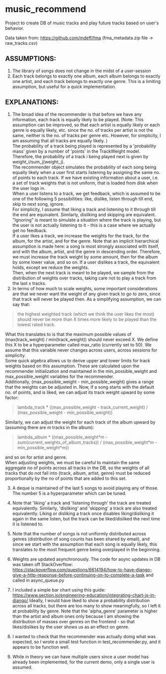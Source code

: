 # music_recommend
Project to create DB of music tracks and play future tracks based on user's behavior. 

Data taken from: https://github.com/mdeff/fma (fma_metadata.zip file -> raw_tracks.csv)

## ASSUMPTIONS:
1. The library of songs does not change in the midst of a user-session
2. Each track belongs to exactly one album, each album belongs to exactly one artist, and each track belongs to exactly one genre. This is a limiting assumption, but useful for a quick implementation. 

## EXPLANATIONS:
1. The broad idea of the recommender is that before we have any information, each track is equally likely to be played. (Note: This assumption can be improved, so that each artist is equally likely or each genre is equally likely, etc. since the no. of tracks per artist is not the same, neither is the no. of tracks per genre etc. However, for simplicity, I am assuming that all tracks are equally likely. )<br>
The probability of a track being played is represented by a 'probability mass' given by a number of 'points' in the TrackWeight model. Therefore, the probability of a track i being played next is given by weight_i/sum_j(weight_j). <br>
The recommender object simulates the probability of each song being equally likely when a user first starts listening by assigning the same no. of points to each track. If we have existing information about a user, i.e. a set of track weights that is not uniform, that is loaded from disk when the user logs in. <br>
When a user listens to a track, we get feedback, which is assumed to be one of the following 5 possibilities: like, dislike, listen through till end, skip to next song, ignore. <br>
For simplicity, I assume that liking a track and listening to it through till the end are equivalent. Similarly, disliking and skipping are equivalent. "Ignoring" is meant to simulate a situation where the track is playing, but the user is not actually listening to it - this is a case where we actually get no feedback. <br>
If a user likes a track, we increase the weights for the track, for the album, for the artist, and for the genre. Note that an implicit hierarchical assumption is made here: a song is most strongly associated with itself, and with the album, artist, and the genre in descending order. Therefore, we must increase the track weight by some amount, then for the album by some lower value, and so on. If a user dislikes a track, the equivalent holds, except we reduce the weights. <br>
Then, when the next track is meant to be played, we sample from the distribution of weights over tracks, taking care not to play a track from the last x tracks. 
2. In terms of how much to scale weights, some important considerations are that we never want the weight of any given track to go to zero, since that track will never be played then. As a simplifying assumption, we can say that: 
> the highest weighted track (which we think the user likes the most) should never be more than X times more likely to be played than the lowest rated track. 

What this translates to is that the maximum possible values of (max(track_weight) / min(track_weight)) should never exceed X. We define this X to be a hyperparameter called max_ratio (currently set to 50). We assume that this variable never changes across users, across sessions for simplicity. <br>
Some quick algebra allows us to derive upper and lower limits for track weights based on this assumption. These are calculated upon the recommender initialization and maintained in the min_possible_weight and max_possible_weight variables for the recommender. <br>
Additionally, (max_possible_weight - min_possible_weight) gives a range that the weights can be adjusted in. Now, if a song starts with the default no. of points, and is liked, we can adjust its track weight upward by some factor:
> lambda_track * ((max_possible_weight - track_current_weight) / (max_possible_weight - min_possible_weight))

Similarly, we can adjust the weight for each track of the album upward by (assuming there are m tracks in the album):
> lambda_album * ((max_possible_weight\*m - sum(current_weights_of_album_tracks)) / (max_possible_weight\*m - min_possible_weight*m))

and so on for artist and genre. <br>
When adjusting weights, we must be careful to maintain the same aggregate no of points across all tracks in the DB, so the weights of all tracks that do not fall into {track, album, artist, genre} must be reduced proportionally by the no of points that are added to this set. 

3. A deque is maintained of the last 5 songs to avoid playing any of those. The number 5 is a hyperparameter which can be tuned. 

4. Note that 'liking' a track and 'listening through' the track are treated equivalently. Similarly, 'disliking' and 'skipping' a track are also treated equivalently. Liking or disliking a track once disables liking/disliking it again in the same listen, but the track can be liked/disliked the next time it is listened to. 

5. Note that the number of songs is not uniformly distributed across genres (distribution of song counts has been shared by email), and since we start with the assumption that each song is equally likely, this translates to the most frequent genre being overplayed in the beginning. 

6. Weights are updated asynchronously. The code for async updates in DB was taken off StackOverflow: https://stackoverflow.com/questions/6614194/how-to-have-django-give-a-http-response-before-continuing-on-to-complete-a-task and called in async_queue.py

7. I included a simple bar chart using this guide: https://www.section.io/engineering-education/integrating-chart-js-in-django/ Ideally, I would have liked to show a probability distribution across all tracks, but there are too many to show meaningfully, so I left it at probability by genre. Note that the 'alpha_genre' parameter is higher than the artist and album ones only because I am showing the distribution of masses over genres on the frontend - so that likes/dislikes by the user shows us as an effect on genre. 

8. I wanted to check that the recommender was actually doing what was expected, so I wrote a small test function in test_recommender.py, and it appears to be function well. 

9. While in theory we can have multiple users since a user model has already been implemented, for the current demo, only a single user is assumed. 